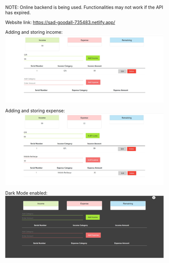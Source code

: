 NOTE: Online backend is being used. Functionalities may not work if the API has expired.

Website link: https://sad-goodall-735483.netlify.app/

Adding and storing income:
<img src="https://github.com/pratyusha2001/Expense-Tracker/blob/main/src/Income.jpg"/>

Adding and storing expense:
<img src="https://github.com/pratyusha2001/Expense-Tracker/blob/main/src/Expense.jpg"/>

Dark Mode enabled:
<img src="https://github.com/pratyusha2001/Expense-Tracker/blob/main/src/dark_mode.jpg"/>

